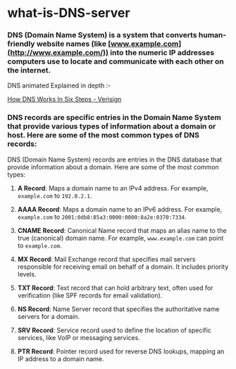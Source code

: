 # what-is-DNS-server

### DNS (Domain Name System) is a system that converts human-friendly website names (like [www.example.com](http://www.example.com/)) into the numeric IP addresses computers use to locate and communicate with each other on the internet.


DNS animated Explained in depth :- 

[How DNS Works In Six Steps - Verisign](https://www.verisign.com/en_US/website-presence/online/how-dns-works/index.xhtml?loc=en_US)

### DNS records are specific entries in the Domain Name System that provide various types of information about a domain or host. Here are some of the most common types of DNS records:
DNS (Domain Name System) records are entries in the DNS database that provide information about a domain. Here are some of the most common types:

1. **A Record**: Maps a domain name to an IPv4 address. For example, `example.com` to `192.0.2.1`.

2. **AAAA Record**: Maps a domain name to an IPv6 address. For example, `example.com` to `2001:0db8:85a3:0000:0000:8a2e:0370:7334`.

3. **CNAME Record**: Canonical Name record that maps an alias name to the true (canonical) domain name. For example, `www.example.com` can point to `example.com`.

4. **MX Record**: Mail Exchange record that specifies mail servers responsible for receiving email on behalf of a domain. It includes priority levels.

5. **TXT Record**: Text record that can hold arbitrary text, often used for verification (like SPF records for email validation).

6. **NS Record**: Name Server record that specifies the authoritative name servers for a domain.

7. **SRV Record**: Service record used to define the location of specific services, like VoIP or messaging services.

8. **PTR Record**: Pointer record used for reverse DNS lookups, mapping an IP address to a domain name.
